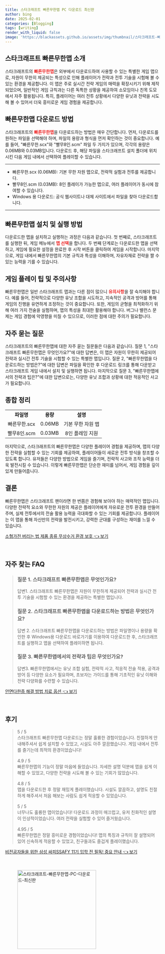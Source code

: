 ```yaml
---
title: 스타크래프트 빠른무한맵 PC 다운로드 최신판
author: bing
date: 2025-02-01
categories: [Blogging]
tags: [writing]
render_with_liquid: false
image: 'https://blackassets.github.io/assets/img/thumbnail/스타크래프트-빠른무한맵-PC-다운로드-최신판.webp'
---
```



<h2 id='빠른무한맵_소개'>스타크래프트 빠른무한맵 소개</h2>

<p>스타크래프트의 <b><span style="color: #ee2323;">빠른무한맵</span></b>은 외부에서 다운로드하여 사용할 수 있는 특별한 게임 맵으로, 자원이 무한히 제공되는 특성으로 인해 플레이어가 전략과 전투 기술을 시험해 볼 수 있는 환경을 제공합니다. 이 맵은 주로 실시간 전략 게임의 매력을 확장시키기 위해 제작되었으며, 일반적인 게임 규칙과는 다른 독특한 상황을 제공하여 소모임이나 친목 도모에서 자주 활용됩니다. 특히, 플레이어는 여러 전투 상황에서 다양한 유닛과 전략을 시도해 볼 수 있어서 더욱 흥미로운 게임 경험을 제공합니다.</p>

<h2 id='빠른무한맵_다운로드'>빠른무한맵 다운로드 방법</h2>

<p>스타크래프트의 <b><span style="color: #ee2323;">빠른무한맵</span></b>을 다운로드하는 방법은 매우 간단합니다. 먼저, 다운로드를 원하는 파일을 선택해야 하며, 파일의 용량과 형식을 먼저 확인하는 것이 중요합니다. 예를 들어, "빠른무한.scx"와 "빨무8인.scm" 파일 두 가지가 있으며, 각각의 용량은 0.06MB와 0.03MB입니다. 다운로드 후, 해당 파일을 스타크래프트 설치 폴더에 위치시킨 다음 게임 내에서 선택하여 플레이할 수 있습니다.</p>

<hr />

<ul>
    <li>빠른무한.scx (0.06MB): 기본 무한 자원 맵으로, 전략적 실험과 전투를 제공합니다.</li>
    <li>빨무8인.scm (0.03MB): 8인 플레이가 가능한 맵으로, 여러 플레이어가 동시에 참여할 수 있습니다.</li>
    <li>Windows 용 다운로드: 공식 웹사이트나 대체 사이트에서 파일을 찾아 다운로드합니다.</li>
</ul>

<hr />

<h2 id='맵_설치_방법'>빠른무한맵 설치 및 실행 방법</h2>

<p>다운로드한 맵을 설치하고 실행하는 과정은 다음과 같습니다. 첫 번째로, 스타크래프트를 실행한 뒤, 게임 메뉴에서 <b><span style="color: #ee2323;">맵 선택</span></b>을 합니다. 두 번째 단계로는 다운로드한 맵을 선택하고, 게임에 필요한 설정을 완료한 후 시작 버튼을 클릭하여 게임을 시작합니다. 마지막으로, 게임 내에서 빠른무한맵의 기본 규칙과 특성을 이해하며, 자유자재로 전략을 짤 수 있는 능력을 기를 수 있습니다.</p>

<h2 id='게임_플레이_팁'>게임 플레이 팁 및 주의사항</h2>

<p>빠른무한맵은 일반 스타크래프트 맵과는 다른 점이 많으니 <b><span style="color: #ee2323;">유의사항</span></b>을 잘 숙지해야 합니다. 예를 들어, 전략적으로 다양한 유닛 조합을 시도하고, 지속적인 공격과 방어를 통해 게임의 진행을 유연하게 조정하는 것이 중요합니다. 또한, 게임의 균형을 최적화하기 위해 여러 가지 전술을 실험하며, 맵의 특성을 최대한 활용해야 합니다. 버그나 밸런스 문제는 게임 경험에 악영향을 미칠 수 있으므로, 이러한 점에 대한 주의가 필요합니다.</p>

<h2 id='자주_묻는_질문'>자주 묻는 질문</h2>

<p>스타크래프트의 빠른무한맵에 대한 자주 묻는 질문들은 다음과 같습니다. 질문 1, "스타크래프트 빠른무한맵은 무엇인가요?"에 대한 답변은, 이 맵은 자원이 무한히 제공되어 전략과 실시간 전투 기술을 시험할 수 있는 특별한 맵입니다. 질문 2, "빠른무한맵을 다운로드하는 방법은?"에 대한 답변은 파일을 확인한 후 다운로드 링크를 통해 다운받고 스타크래프트 게임 내에서 설치 및 실행하면 됩니다. 마지막으로 질문 3, "빠른무한맵에서의 전략과 팁은?"에 대한 답변으로는, 다양한 유닛 조합과 상황에 대한 적응적인 사고가 필요합니다.</p>

<h2 id='빠른무한맵_종합'>종합 정리</h2>

<table>
    <tr>
        <td style="text-align: center; height: 17px;"><b>파일명</b></td>
        <td style="text-align: center; height: 17px;"><b>용량</b></td>
        <td style="text-align: center; height: 17px;"><b>설명</b></td>
    </tr>
    <tr>
        <td style="text-align: center; height: 17px;">빠른무한.scx</td>
        <td style="text-align: center; height: 17px;">0.06MB</td>
        <td style="text-align: center; height: 17px;">기본 무한 자원 맵</td>
    </tr>
    <tr>
        <td style="text-align: center; height: 17px;">빨무8인.scm</td>
        <td style="text-align: center; height: 17px;">0.03MB</td>
        <td style="text-align: center; height: 17px;">8인 플레잉 지원</td>
    </tr>
</table>

<p>마지막으로, 스타크래프트의 빠른무한맵은 다양한 플레이어 경험을 제공하며, 맵의 다양한 전략을 실험할 수 있는 기회를 제공하여, 플레이어들이 새로운 전투 방식을 창조할 수 있도록 합니다. 유저들은 다양한 방법으로 게임을 즐기며, 전략적 사고와 조작 능력을 더욱 발전시킬 수 있습니다. 이렇게 빠른무한맵은 단순한 재미를 넘어서, 게임 경험을 깊이 있게 만들어줍니다.</p>

<h2 id='결론'>결론</h2>

<p>빠른무한맵은 스타크래프트 팬이라면 한 번쯤은 경험해 보아야 하는 매력적인 맵입니다. 다양한 전략적 요소와 무한한 자원의 제공은 플레이어에게 자유로운 전투 환경을 만들어주며, 실제 전투에서의 전술 활용 능력을 극대화할 수 있는 기회를 제공합니다. 플레이어는 이 맵을 통해 자신만의 전략을 발전시키고, 강력한 군대를 구성하는 재미를 느낄 수 있습니다.</p>


<p><a class="click-button" title="소형가전 버리는 법 제품 종류 무상수거 환경 보호" href="https://blackassets.github.io/posts/%EC%86%8C%ED%98%95%EA%B0%80%EC%A0%84-%EB%B2%84%EB%A6%AC%EB%8A%94-%EB%B2%95-%EC%A0%9C%ED%92%88-%EC%A2%85%EB%A5%98-%EB%AC%B4%EC%83%81%EC%88%98%EA%B1%B0-%ED%99%98%EA%B2%BD-%EB%B3%B4%ED%98%B8/" rel="dofollow">소형가전 버리는 법 제품 종류 무상수거 환경 보호 👈 보기</a></p><br>
<h2 id='자주_찾는_FAQ'>자주 찾는 FAQ</h2>
<div itemscope="" itemtype="https://schema.org/FAQPage"> 
<blockquote> 
<div itemscope="" itemprop="mainEntity" itemtype="https://schema.org/Question"> 
<h3 itemprop="name">질문 1. 스타크래프트 빠른무한맵은 무엇인가요?</h3> 
<div itemscope="" itemprop="acceptedAnswer" itemtype="https://schema.org/Answer"> 
<span itemprop="text"> 
<p>답변1. 스타크래프트 빠른무한맵은 자원이 무한하게 제공되어 전략과 실시간 전투 기술을 시험할 수 있는 환경을 제공하는 특별한 맵입니다.</p> 
</span> 
</div> 
</div> 
<div itemscope="" itemprop="mainEntity" itemtype="https://schema.org/Question"> 
<h3 itemprop="name">질문 2. 스타크래프트 빠른무한맵을 다운로드하는 방법은 무엇인가요?</h3> 
<div itemscope="" itemprop="acceptedAnswer" itemtype="https://schema.org/Answer"> 
<span itemprop="text"> 
<p>답변 2. 스타크래프트 빠른무한맵을 다운로드하는 방법은 파일명이나 용량을 확인한 후 Windows용 다운로드 바로가기를 이용하여 다운로드한 후, 스타크래프트를 실행하고 맵을 선택하여 플레이하면 됩니다.</p> 
</span> 
</div> 
</div> 
<div itemscope="" itemprop="mainEntity" itemtype="https://schema.org/Question"> 
<h3 itemprop="name">질문 3. 빠른무한맵에서의 전략과 팁은 무엇인가요?</h3> 
<div itemscope="" itemprop="acceptedAnswer" itemtype="https://schema.org/Answer"> 
<span itemprop="text"> 
<p>답변3. 빠른무한맵에서는 유닛 조합 실험, 전략적 사고, 적응적 전술 적용, 공격과 방어 등 다양한 요소가 필요하며, 초보자는 가이드를 통해 기초적인 유닛 이해와 전략 다양화를 수련할 수 있습니다.</p> 
</span> 
</div> 
</div> 
</blockquote> 
</div>
<p><a class="click-button" title="안면다한증 해결 방법 치료 옵션" href="https://blackassets.github.io/posts/%EC%95%88%EB%A9%B4%EB%8B%A4%ED%95%9C%EC%A6%9D-%ED%95%B4%EA%B2%B0-%EB%B0%A9%EB%B2%95-%EC%B9%98%EB%A3%8C-%EC%98%B5%EC%85%98/" rel="dofollow">안면다한증 해결 방법 치료 옵션 👈 보기</a></p><br>
<h2 id='후기'>후기</h2>
<div itemscope itemtype="https://schema.org/Product">
  <blockquote>
  <div itemprop="review" itemscope itemtype="https://schema.org/Review">
      <div itemprop="reviewRating" itemscope itemtype="https://schema.org/Rating"> <span itemprop="ratingValue">5</span> / <span itemprop="bestRating">5</span> </div>
      <span itemprop="reviewBody">스타크래프트 빠른무한맵 다운로드는 정말 훌륭한 경험이었습니다. 친절하게 안내해주셔서 쉽게 설치할 수 있었고, 시설도 아주 깔끔했습니다. 게임 내에서 전투를 즐기는데 최적의 환경이었습니다!</span>
  </div>
  <br>
  <div itemprop="review" itemscope itemtype="https://schema.org/Review">
      <div itemprop="reviewRating" itemscope itemtype="https://schema.org/Rating"> <span itemprop="ratingValue">4.9</span> / <span itemprop="bestRating">5</span> </div>
      <span itemprop="reviewBody">빠른무한맵의 기능이 정말 마음에 들었습니다. 자세한 설명 덕분에 맵을 쉽게 이해할 수 있었고, 다양한 전략을 시도해 볼 수 있는 기회가 많았습니다.</span>
  </div>
  <br>
  <div itemprop="review" itemscope itemtype="https://schema.org/Review">
      <div itemprop="reviewRating" itemscope itemtype="https://schema.org/Rating"> <span itemprop="ratingValue">4.8</span> / <span itemprop="bestRating">5</span> </div>
      <span itemprop="reviewBody">맵을 다운로드한 후 정말 재밌게 플레이했습니다. 시설도 깔끔하고, 설명도 친절하게 해주셔서 처음 해보는 사람도 쉽게 적응할 수 있었습니다.</span>
  </div>
  <br>
  <div itemprop="review" itemscope itemtype="https://schema.org/Review">
      <div itemprop="reviewRating" itemscope itemtype="https://schema.org/Rating"> <span itemprop="ratingValue">5</span> / <span itemprop="bestRating">5</span> </div>
      <span itemprop="reviewBody">너무나도 훌륭한 맵이었습니다! 다운로드 과정이 매끄럽고, 유저 친화적인 설명이 인상적이었습니다. 여러 전략을 실험할 수 있어 즐거웠습니다.</span>
  </div>
  <br>
  <div itemprop="review" itemscope itemtype="https://schema.org/Review">
      <div itemprop="reviewRating" itemscope itemtype="https://schema.org/Rating"> <span itemprop="ratingValue">4.95</span> / <span itemprop="bestRating">5</span> </div>
      <span itemprop="reviewBody">빠른무한맵은 정말 흥미로운 경험이었습니다! 맵의 특징과 규칙이 잘 설명되어 있어 신속하게 적응할 수 있었고, 친구들과도 즐겁게 플레이했습니다.</span>
  </div>
  </blockquote>
</div>
<p><a class="click-button" title="비전공자들을 위한 삼성 싸피SSAFY 11기 입학 전 필독! 중요 안내" href="https://blackassets.github.io/posts/%EB%B9%84%EC%A0%84%EA%B3%B5%EC%9E%90%EB%93%A4%EC%9D%84-%EC%9C%84%ED%95%9C-%EC%82%BC%EC%84%B1-%EC%8B%B8%ED%94%BCSSAFY-11%EA%B8%B0-%EC%9E%85%ED%95%99-%EC%A0%84-%ED%95%84%EB%8F%85!-%EC%A4%91%EC%9A%94-%EC%95%88%EB%82%B4/" rel="dofollow">비전공자들을 위한 삼성 싸피SSAFY 11기 입학 전 필독! 중요 안내 👈 보기</a></p><br>
<figure class="image"><img src="https://blackassets.github.io/assets/img/thumbnail/스타크래프트-빠른무한맵-PC-다운로드-최신판.webp" alt="스타크래프트-빠른무한맵-PC-다운로드-최신판" width="256" height="256"></figure>
